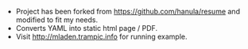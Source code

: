 * Project has been forked from https://github.com/hanula/resume and modified to fit my needs.
* Converts YAML into static html page / PDF.
* Visit http://mladen.trampic.info for running example.
